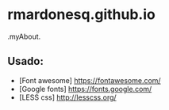 # rmardonesq.github.io
.myAbout.
## Usado:
* [Font awesome]		https://fontawesome.com/
* [Google fonts] 		https://fonts.google.com/
* [LESS css]			http://lesscss.org/

